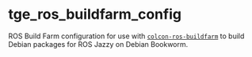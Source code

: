 # tge_ros_buildfarm_config

ROS Build Farm configuration for use with [`colcon-ros-buildfarm`](https://github.com/colcon/colcon-ros-buildfarm)
to build Debian packages for ROS Jazzy on Debian Bookworm.

